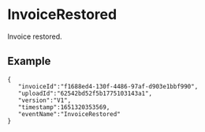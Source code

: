 # InvoiceRestored
Invoice restored. 

## Example

```
{
   "invoiceId":"f1688ed4-130f-4486-97af-d903e1bbf990",
   "uploadId":"62542bd52f5b1775103143a1",
   "version":"V1",
   "timestamp":1651320353569,
   "eventName":"InvoiceRestored"
} 
```